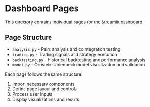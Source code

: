 # Dashboard Pages

This directory contains individual pages for the Streamlit dashboard.

## Page Structure
- `analysis.py` - Pairs analysis and cointegration testing
- `trading.py` - Trading signals and strategy execution
- `backtesting.py` - Historical backtesting and performance analysis
- `model.py` - Ornstein-Uhlenbeck model visualization and validation

Each page follows the same structure:
1. Import necessary components
2. Define page layout and controls
3. Process user inputs
4. Display visualizations and results

